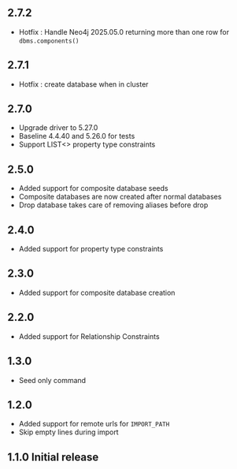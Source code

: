 ## 2.7.2

- Hotfix : Handle Neo4j 2025.05.0 returning more than one row for `dbms.components()`

## 2.7.1

- Hotfix : create database when in cluster

## 2.7.0

- Upgrade driver to 5.27.0
- Baseline 4.4.40 and 5.26.0 for tests
- Support LIST<> property type constraints

## 2.5.0

- Added support for composite database seeds
- Composite databases are now created after normal databases
- Drop database takes care of removing aliases before drop

## 2.4.0 

- Added support for property type constraints

## 2.3.0

- Added support for composite database creation

## 2.2.0

- Added support for Relationship Constraints

## 1.3.0

- Seed only command

## 1.2.0

- Added support for remote urls for `IMPORT_PATH`
- Skip empty lines during import

## 1.1.0  Initial release